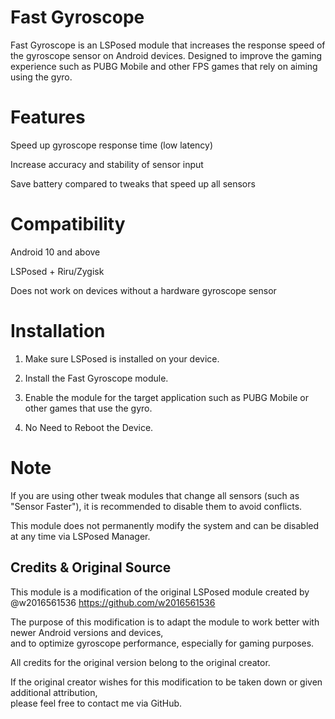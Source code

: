 # Fast Gyroscope

Fast Gyroscope is an LSPosed module that increases the response speed of the gyroscope sensor on Android devices. Designed to improve the gaming experience such as PUBG Mobile and other FPS games that rely on aiming using the gyro.

# Features

Speed up gyroscope response time (low latency)

Increase accuracy and stability of sensor input

Save battery compared to tweaks that speed up all sensors

# Compatibility

Android 10 and above

LSPosed + Riru/Zygisk

Does not work on devices without a hardware gyroscope sensor

# Installation

1. Make sure LSPosed is installed on your device.

2. Install the Fast Gyroscope module.

3. Enable the module for the target application such as PUBG Mobile or other games that use the gyro.

4. No Need to Reboot the Device.

# Note

If you are using other tweak modules that change all sensors (such as "Sensor Faster"), it is recommended to disable them to avoid conflicts.

This module does not permanently modify the system and can be disabled at any time via LSPosed Manager.

## Credits & Original Source

This module is a modification of the original LSPosed module created by @w2016561536 https://github.com/w2016561536

The purpose of this modification is to adapt the module to work better with newer Android versions and devices,  
and to optimize gyroscope performance, especially for gaming purposes.

All credits for the original version belong to the original creator.

If the original creator wishes for this modification to be taken down or given additional attribution,  
please feel free to contact me via GitHub.
